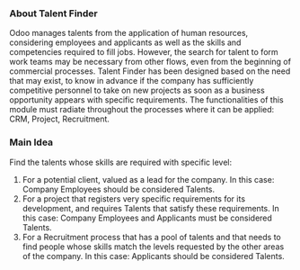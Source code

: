 <h3>About Talent Finder</h3>
Odoo manages talents from the application of human resources, considering employees and applicants as
well as the skills and competencies required to fill jobs.
However, the search for talent to form work teams may be necessary from other flows, even from the beginning of commercial processes. Talent Finder has been designed based on the need that may exist, to know in advance if the company has sufficiently 
competitive personnel to take on new projects as soon as a business opportunity appears with specific requirements.
The functionalities of this module must radiate throughout the processes where it can be applied: CRM, Project, Recruitment.

<h3>Main Idea</h3>
Find the talents whose skills are required with specific level:

  1. For a potential client, valued as a lead for the company. In this case: Company Employees should be considered Talents.
  2. For a project that registers very specific requirements for its development, and requires Talents that satisfy these requirements. In this case: Company Employees and Applicants must be considered Talents.
  3. For a Recruitment process that has a pool of talents and that needs to find people whose skills match the levels requested by the other areas of the company. In this case: Applicants should be considered Talents.
